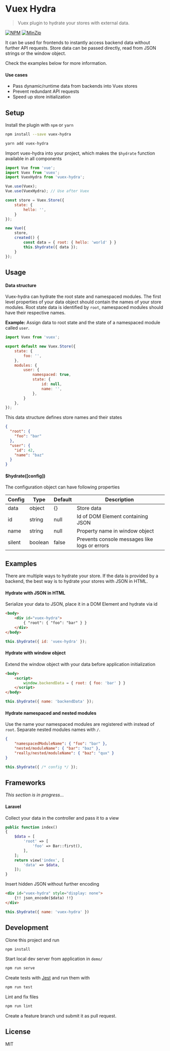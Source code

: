 # Vuex Hydra

> Vuex plugin to hydrate your stores with external data.

[![NPM](https://img.shields.io/npm/v/vuex-hydra)](https://www.npmjs.com/package/vuex-hydra)
[![MinZip](https://img.shields.io/bundlephobia/min/vuex-hydra)](https://bundlephobia.com/result?p=vuex-hydra)

It can be used for frontends to instantly access backend data without further API requests.
Store data can be passed directly, read from JSON strings or the window object.

Check the examples below for more information.

#### Use cases
* Pass dynamic/runtime data from backends into Vuex stores
* Prevent redundant API requests
* Speed up store initialization

## Setup

Install the plugin with `npm` or `yarn`
```bash
npm install --save vuex-hydra
```
```bash
yarn add vuex-hydra
```

Import vuex-hydra into your project, 
which makes the `$hydrate` function available in all components
```javascript
import Vue from 'vue';
import Vuex from 'vuex';
import VuexHydra from 'vuex-hydra';

Vue.use(Vuex);
Vue.use(VuexHydra); // Use after Vuex

const store = Vuex.Store({
    state: {
        hello: '',
    }
});

new Vue({
    store,
    created() {
        const data = { root: { hello: 'world' } }
        this.$hydrate({ data });
    }
});
```

## Usage

#### Data structure

Vuex-hydra can hydrate the root state and namespaced modules.
The first level properties of your data object should contain the names of your store modules.
Root state data is identified by `root`, namespaced modules should have their respective names.

**Example:** Assign data to root state and the state of a namespaced module called `user`.

```javascript
import Vuex from 'vuex';

export default new Vuex.Store({
    state: {
        foo: '',
    },
    modules: {
        user: {
            namespaced: true,
            state: {
                id: null,
                name: '',
            },
        }
    },
});
```

This data structure defines store names and their states
```json
{
  "root": {
    "foo": "bar"
  },
  "user": {
    "id": 42,
    "name": "baz"
  }
}
```

#### $hydrate([config])

The configuration object can have following properties

|Config|Type|Default|Description|
|---|---|---|---|
|data|object|{}|Store data|
|id|string|null|Id of DOM Element containing JSON|
|name|string|null|Property name in window object|
|silent|boolean|false|Prevents console messages like logs or errors|

## Examples

There are multiple ways to hydrate your store.
If the data is provided by a backend, the best way is to
hydrate your stores with JSON in HTML.

#### Hydrate with JSON in HTML

Serialize your data to JSON, place it in a DOM Element and hydrate via id

```html
<body>
    <div id="vuex-hydra">
        { "root": { "foo": "bar" } }
    </div>
</body>
```

```javascript
this.$hydrate({ id: 'vuex-hydra' });
```

#### Hydrate with window object

Extend the window object with your data before application initialization

```html
<body>
    <script>
        window.backendData = { root: { foo: 'bar' } }
    </script>
</body>
```

```javascript
this.$hydrate({ name: 'backendData' });
```

#### Hydrate namespaced and nested modules

Use the name your namespaced modules are registered with instead of `root`.
Separate nested modules names with `/`.

```json
{
    "namespacedModuleName": { "foo": "bar" },
    "nested/moduleName": { "bar": "baz" },
    "really/nested/moduleName": { "baz": "qux" }
}
```

```javascript
this.$hydrate({ /* config */ });
```

## Frameworks

_This section is in progress..._

#### Laravel

Collect your data in the controller and pass it to a view
```php
public function index()
{
    $data = [
        'root' => [
            'foo' => Bar::first(),
        ],
    ];
    return view('index', [
        'data' => $data,
    ]);
}
```

Insert hidden JSON without further encoding
```html
<div id="vuex-hydra" style="display: none">
    {!! json_encode($data) !!}
</div>
```

```javascript
this.$hydrate({ name: 'vuex-hydra' })
```

## Development

Clone this project and run 
```bash
npm install
```

Start local dev server from application in `demo/`
```bash
npm run serve
```

Create tests with [Jest](https://jestjs.io/docs/en/getting-started) and run them with
```bash
npm run test
```

Lint and fix files
```bash
npm run lint
```

Create a feature branch und submit it as pull request.

## License

MIT